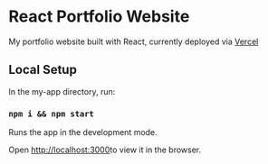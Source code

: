 # React Portfolio Website

My portfolio website built with React, currently deployed via [Vercel](https://react-portfolio-brown-three.vercel.app/)

## Local Setup

In the my-app directory, run:

### `npm i && npm start`

Runs the app in the development mode.

Open [http://localhost:3000](http://localhost:3000)to view it in the browser.
